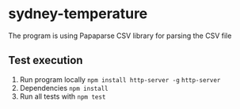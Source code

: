 # sydney-temperature
The program is using Papaparse CSV library for parsing the CSV file

## Test execution
1. Run program locally
     `npm install http-server -g`
     `http-server`   
2. Dependencies `npm install`
3. Run all tests with `npm test`